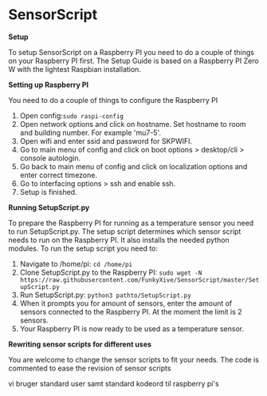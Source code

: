 # SensorScript
**Setup**

To setup SensorScript on a Raspberry PI you need to do a couple of things on your Raspberry PI first. The Setup Guide is based on a Raspberry PI Zero W with the lightest Raspbian installation.

**Setting up Raspberry PI**

You need to do a couple of things to configure the Raspberry PI

 1. Open config:`sudo raspi-config`
 2. Open network options and click on hostname. Set hostname to room and building number. For example 'mu7-5'.
 3. Open wifi and enter ssid and password for SKPWIFI.
 4. Go to main menu of config and click on boot options > desktop/cli > console autologin. 
 5. Go back to main menu of config and click on localization options and enter correct timezone.
 6. Go to interfacing options > ssh and enable ssh.
 7. Setup is finished.

**Running SetupScript.py**

To prepare the Raspberry PI for running as a temperature sensor you need to run SetupScript.py. The setup script determines which sensor script needs to run on the Raspberry PI. It also installs the needed python modules. To run the setup script you need to:

 1. Navigate to /home/pi: `cd /home/pi`
 2. Clone SetupScript.py to the Raspberry PI: `sudo wget -N https://raw.githubusercontent.com/FunkyXive/SensorScript/master/SetupScript.py`
 3. Run SetupScript.py: `python3 pathto/SetupScript.py`
 4. When it prompts you for amount of sensors, enter the amount of sensors connected to the Raspberry PI. At the moment the limit is 2 sensors.
 5. Your Raspberry PI is now ready to be used as a temperature sensor.

**Rewriting sensor scripts for different uses**

You are welcome to change the sensor scripts to fit your needs. The code is commented to ease the revision of sensor scripts

vi bruger standard user samt standard kodeord til raspberry pi's
